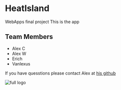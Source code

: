 # HeatIsland
WebApps final project
This is the app


## Team Members
* Alex C
* Alex W
* Erich
* Vanlexus

If you have quesstions please contact Alex at [his github](https://github.com/Alex-Carter01)

![full logo](https://drive.google.com/file/d/0B5_BsiVmj3-pVkVZLWJhaUdoZ1k/view)
